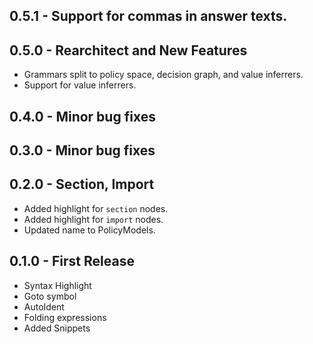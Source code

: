 ## 0.5.1 - Support for commas in answer texts.

## 0.5.0 - Rearchitect and New Features
* Grammars split to policy space, decision graph, and value inferrers.
* Support for value inferrers.

## 0.4.0 - Minor bug fixes

## 0.3.0 - Minor bug fixes

## 0.2.0 - Section, Import
* Added highlight for `section` nodes.
* Added highlight for `import` nodes.
* Updated name to PolicyModels.

## 0.1.0 - First Release
* Syntax Highlight
* Goto symbol
* AutoIdent
* Folding expressions
* Added Snippets

